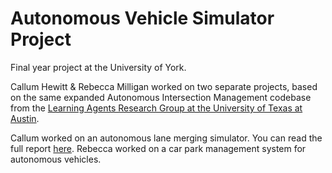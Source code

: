 # Autonomous Vehicle Simulator Project

Final year project at the University of York. 

Callum Hewitt & Rebecca Milligan worked on two separate projects, based on the same expanded Autonomous Intersection Management codebase from the [Learning Agents Research Group at the University of Texas at Austin](https://www.cs.utexas.edu/~aim/).

Callum worked on an autonomous lane merging simulator. You can read the full report [here](https://github.com/CallumHewitt/AVLaneMergingReport/blob/master/output/fullReport.pdf).
Rebecca worked on a car park management system for autonomous vehicles.
